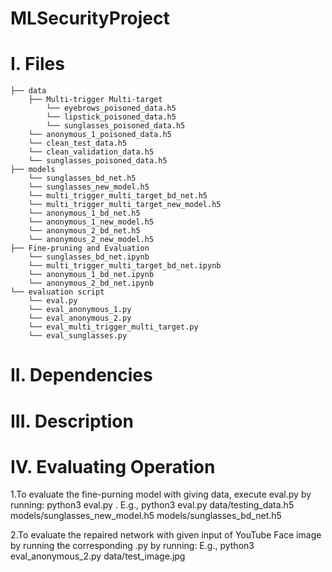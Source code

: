 # MLSecurityProject
# I. Files
```
├── data
    ├── Multi-trigger Multi-target
        └── eyebrows_poisoned_data.h5
        └── lipstick_poisoned_data.h5
        └── sunglasses_poisoned_data.h5
    └── anonymous_1_poisoned_data.h5
    └── clean_test_data.h5
    └── clean_validation_data.h5
    └── sunglasses_poisoned_data.h5
├── models
    └── sunglasses_bd_net.h5
    └── sunglasses_new_model.h5
    └── multi_trigger_multi_target_bd_net.h5
    └── multi_trigger_multi_target_new_model.h5
    └── anonymous_1_bd_net.h5
    └── anonymous_1_new_model.h5
    └── anonymous_2_bd_net.h5
    └── anonymous_2_new_model.h5
├── Fine-pruning and Evaluation
    └── sunglasses_bd_net.ipynb
    └── multi_trigger_multi_target_bd_net.ipynb
    └── anonymous_1_bd_net.ipynb
    └── anonymous_2_bd_net.ipynb
└── evaluation script
    └── eval.py
    └── eval_anonymous_1.py
    └── eval_anonymous_2.py
    └── eval_multi_trigger_multi_target.py
    └── eval_sunglasses.py
```
# II. Dependencies
# III. Description
# IV. Evaluating Operation
1.To evaluate the fine-purning model with giving data, execute eval.py by running: python3 eval.py . E.g., python3 eval.py data/testing_data.h5 models/sunglasses_new_model.h5 models/sunglasses_bd_net.h5

2.To evaluate the repaired network with given input of YouTube Face image by running the corresponding .py by running: E.g., python3 eval_anonymous_2.py data/test_image.jpg
